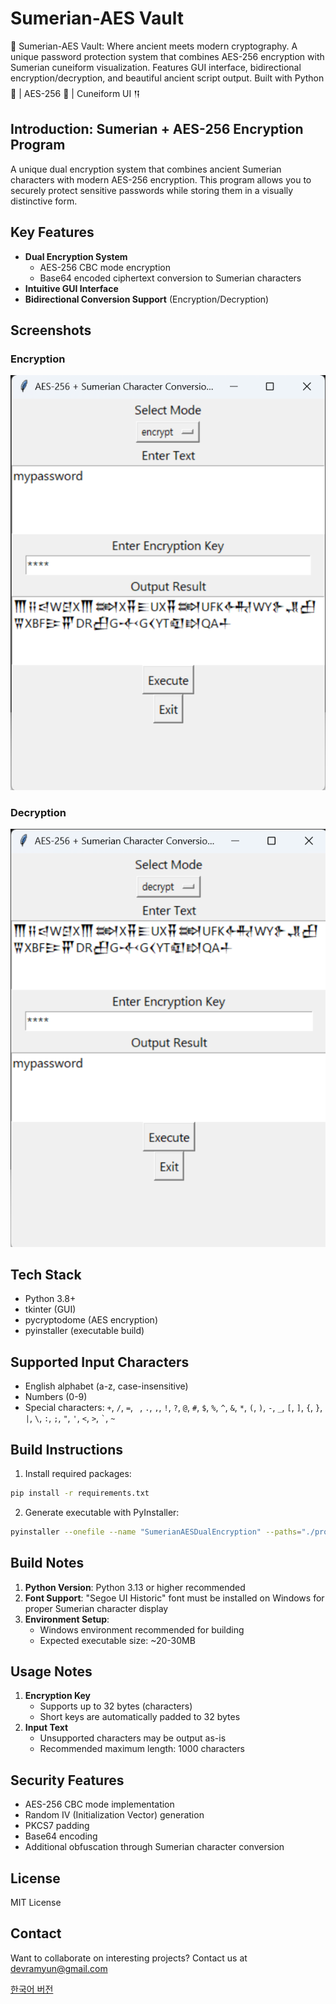 # Sumerian-AES Vault

🏺 Sumerian-AES Vault: Where ancient meets modern cryptography. A unique password protection system that combines AES-256 encryption with Sumerian cuneiform visualization. Features GUI interface, bidirectional encryption/decryption, and beautiful ancient script output. Built with Python 🐍 | AES-256 🔐 | Cuneiform UI 𒀀

## Introduction: Sumerian + AES-256 Encryption Program

A unique dual encryption system that combines ancient Sumerian characters with modern AES-256 encryption. This program allows you to securely protect sensitive passwords while storing them in a visually distinctive form.

## Key Features

- **Dual Encryption System**
  - AES-256 CBC mode encryption
  - Base64 encoded ciphertext conversion to Sumerian characters
- **Intuitive GUI Interface**
- **Bidirectional Conversion Support** (Encryption/Decryption)

## Screenshots

### Encryption

![Encrypt Password](screenshots/encrpyt_password_EN.png)

### Decryption

![Decrypt Password](screenshots/decrypt_password_EN.png)

## Tech Stack

- Python 3.8+
- tkinter (GUI)
- pycryptodome (AES encryption)
- pyinstaller (executable build)

## Supported Input Characters

- English alphabet (a-z, case-insensitive)
- Numbers (0-9)
- Special characters: `+`, `/`, `=`, ` `, `.`, `,`, `!`, `?`, `@`, `#`, `$`, `%`, `^`, `&`, `*`, `(`, `)`, `-`, `_`, `[`, `]`, `{`, `}`, `|`, `\`, `:`, `;`, `"`, `'`, `<`, `>`, `` ` ``, `~`

## Build Instructions

1. Install required packages:

```bash
pip install -r requirements.txt
```

2. Generate executable with PyInstaller:

```bash
pyinstaller --onefile --name "SumerianAESDualEncryption" --paths="./program1" program1/script_EN.py
```

## Build Notes

1. **Python Version**: Python 3.13 or higher recommended
2. **Font Support**: "Segoe UI Historic" font must be installed on Windows for proper Sumerian character display
3. **Environment Setup**:
   - Windows environment recommended for building
   - Expected executable size: ~20-30MB

## Usage Notes

1. **Encryption Key**
   - Supports up to 32 bytes (characters)
   - Short keys are automatically padded to 32 bytes
2. **Input Text**
   - Unsupported characters may be output as-is
   - Recommended maximum length: 1000 characters

## Security Features

- AES-256 CBC mode implementation
- Random IV (Initialization Vector) generation
- PKCS7 padding
- Base64 encoding
- Additional obfuscation through Sumerian character conversion

## License

MIT License

## Contact

Want to collaborate on interesting projects? Contact us at devramyun@gmail.com

[한국어 버전](README_KO.md)
